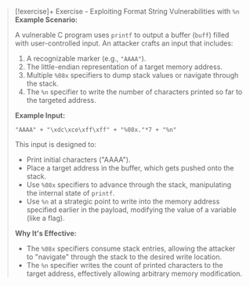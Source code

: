> [!exercise]+ Exercise - Exploiting Format String Vulnerabilities with `%n`
> **Example Scenario:**
>
> A vulnerable C program uses `printf` to output a buffer (`buff`) filled with user-controlled input. An attacker crafts an input that includes:
> 1. A recognizable marker (e.g., `"AAAA"`).
> 2. The little-endian representation of a target memory address.
> 3. Multiple `%08x` specifiers to dump stack values or navigate through the stack.
> 4. The `%n` specifier to write the number of characters printed so far to the targeted address.
>
> **Example Input:** 
> ```shell
> "AAAA" + "\xdc\xce\xff\xff" + "%08x."*7 + "%n"
> ```
> This input is designed to:
> - Print initial characters ("AAAA").
> - Place a target address in the buffer, which gets pushed onto the stack.
> - Use `%08x` specifiers to advance through the stack, manipulating the internal state of `printf`.
> - Use `%n` at a strategic point to write into the memory address specified earlier in the payload, modifying the value of a variable (like a flag).
>
> **Why It's Effective:**
> - The `%08x` specifiers consume stack entries, allowing the attacker to "navigate" through the stack to the desired write location.
> - The `%n` specifier writes the count of printed characters to the target address, effectively allowing arbitrary memory modification.


